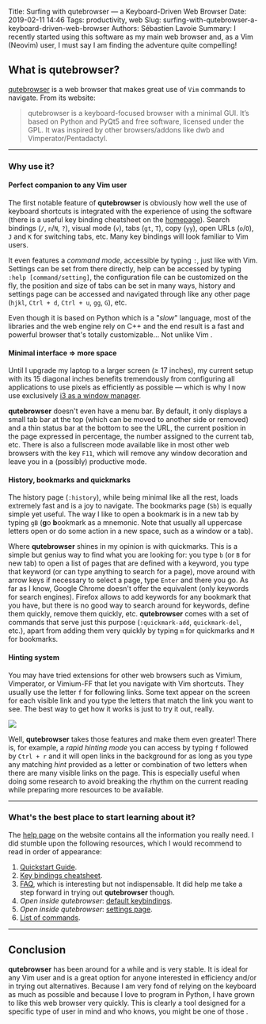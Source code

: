 Title: Surfing with qutebrowser — a Keyboard-Driven Web Browser
Date: 2019-02-11 14:46
Tags: productivity, web
Slug: surfing-with-qutebrowser-a-keyboard-driven-web-browser
Authors: Sébastien Lavoie
Summary: I recently started using this software as my main web browser and, as a Vim (Neovim) user, I must say I am finding the adventure quite compelling!

## What is qutebrowser?

[qutebrowser](https://qutebrowser.org/) is a web browser that makes great use of `Vim` commands to navigate. From its website:

> qutebrowser is a keyboard-focused browser with a minimal GUI. It’s based on Python and PyQt5 and free software, licensed under the GPL.
> It was inspired by other browsers/addons like dwb and Vimperator/Pentadactyl.

----

### Why use it?

#### Perfect companion to any Vim user

The first notable feature of **qutebrowser** is obviously how well the use of keyboard shortcuts is integrated with the experience of using the software (there is a useful key binding cheatsheet on the [homepage](https://qutebrowser.org/)). Search bindings (`/`, `n`/`N`, `?`), visual mode (`v`), tabs (`gt`, `T`), copy (`yy`), open URLs (`o`/`O`), `J` and `K` for switching tabs, etc. Many key bindings will look familiar to Vim users.

It even features a _command mode_, accessible by typing `:`, just like with Vim. Settings can be set from there directly, help can be accessed by typing `:help [command/setting]`, the configuration file can be customized on the fly, the position and size of tabs can be set in many ways, history and settings page can be accessed and navigated through like any other page (`hjkl`, `Ctrl + d`, `Ctrl + u`, `gg`, `G`), etc.

Even though it is based on Python which is a "_slow_" language, most of the libraries and the web engine rely on C++ and the end result is a fast and powerful browser that's totally customizable... Not unlike Vim <i class="fas fa-smile-wink"></i>.

#### Minimal interface ⇒ more space

Until I upgrade my laptop to a larger screen (≥ 17 inches), my current setup with its 15 diagonal inches benefits tremendously from configuring all applications to use pixels as efficiently as possible — which is why I now use exclusively [i3 as a window manager](/posts/2019/01/08/using-i3-as-a-window-manager-for-increased-productivity/).

**qutebrowser** doesn't even have a menu bar. By default, it only displays a small tab bar at the top (which can be moved to another side or removed) and a thin status bar at the bottom to see the URL, the current position in the page expressed in percentage, the number assigned to the current tab, etc. There is also a fullscreen mode available like in most other web browsers with the key `F11`, which will remove any window decoration and leave you in a (possibly) productive mode.

#### History, bookmarks and quickmarks

The history page (`:history`), while being minimal like all the rest, loads extremely fast and is a joy to navigate. The bookmarks page (`Sb`) is equally simple yet useful. The way I like to open a bookmark is in a new tab by typing `gB` (**g**o **b**ookmark as a mnemonic. Note that usually all uppercase letters open or do some action in a new space, such as a window or a tab).

Where **qutebrowser** shines in my opinion is with quickmarks. This is a simple but genius way to find what you are looking for: you type `b` (or `B` for new tab) to open a list of pages that are defined with a keyword, you type that keyword (or can type anything to search for a page), move around with arrow keys if necessary to select a page, type `Enter` and there you go. As far as I know, Google Chrome doesn't offer the equivalent (only keywords for search engines). Firefox allows to add keywords for any bookmark that you have, but there is no good way to search around for keywords, define them quickly, remove them quickly, etc. **qutebrowser** comes with a set of commands that serve just this purpose (`:quickmark-add`, `quickmark-del`, etc.), apart from adding them very quickly by typing `m` for quickmarks and `M` for bookmarks.

#### Hinting system

You may have tried extensions for other web browsers such as Vimium, Vimperator, or Vimium-FF that let you navigate with Vim shortcuts. They usually use the letter `f` for **f**ollowing links. Some text appear on the screen for each visible link and you type the letters that match the link you want to see. The best way to get how it works is just to try it out, really.

<a href="{static}/images/posts/0007_surfing-with-qutebrowser/qutebrowser_hints.png"><img src="{static}/images/posts/0007_surfing-with-qutebrowser/qutebrowser_hints.png" class="max-size-img-post"></a>


Well, **qutebrowser** takes those features and make them even greater! There is, for example, a _rapid hinting mode_ you can access by typing `f` followed by `Ctrl + r` and it will open links in the background for as long as you type any matching _hint_ provided as a letter or combination of two letters when there are many visible links on the page. This is especially useful when doing some research to avoid breaking the rhythm on the current reading while preparing more resources to be available.

----

### What's the best place to start learning about it?

The [help page](https://qutebrowser.org/doc/help/) on the website contains all the information you really need. I did stumble upon the following resources, which I would recommend to read in order of appearance:

1. [Quickstart Guide](https://qutebrowser.org/doc/quickstart.html).
2. [Key bindings cheatsheet](https://raw.githubusercontent.com/qutebrowser/qutebrowser/master/doc/img/cheatsheet-big.png).
3. [FAQ](https://qutebrowser.org/doc/faq.html), which is interesting but not indispensable. It did help me take a step forward in trying out **qutebrowser** though.
4. _Open inside qutebrowser_: [default keybindings](qute://help/settings.html#bindings.default).
5. _Open inside qutebrowser_: [settings page](qute://settings/).
6. [List of commands](https://qutebrowser.org/doc/help/commands.html).


----

## Conclusion

**qutebrowser** has been around for a while and is very stable. It is ideal for any Vim user and is a great option for anyone interested in efficiency and/or in trying out alternatives. Because I am very fond of relying on the keyboard as much as possible and because I love to program in Python, I have grown to like this web browser very quickly. This is clearly a tool designed for a specific type of user in mind and who knows, you might be one of those <i class="fas fa-smile"></i>.
